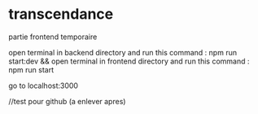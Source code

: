 # transcendance

partie frontend temporaire

open terminal in backend directory and run this command : npm run start:dev
&& open terminal in frontend directory and run this command : npm run start

go to localhost:3000

//test pour github (a enlever apres)

